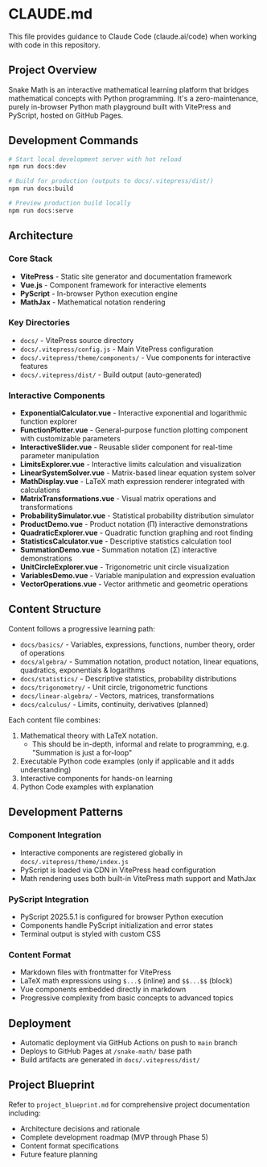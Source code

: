 # CLAUDE.md

This file provides guidance to Claude Code (claude.ai/code) when working with code in this repository.

## Project Overview

Snake Math is an interactive mathematical learning platform that bridges mathematical concepts with Python programming. It's a zero-maintenance, purely in-browser Python math playground built with VitePress and PyScript, hosted on GitHub Pages.

## Development Commands

```bash
# Start local development server with hot reload
npm run docs:dev

# Build for production (outputs to docs/.vitepress/dist/)
npm run docs:build

# Preview production build locally
npm run docs:serve
```

## Architecture

### Core Stack
- **VitePress** - Static site generator and documentation framework
- **Vue.js** - Component framework for interactive elements
- **PyScript** - In-browser Python execution engine
- **MathJax** - Mathematical notation rendering

### Key Directories
- `docs/` - VitePress source directory
- `docs/.vitepress/config.js` - Main VitePress configuration
- `docs/.vitepress/theme/components/` - Vue components for interactive features
- `docs/.vitepress/dist/` - Build output (auto-generated)

### Interactive Components
- **ExponentialCalculator.vue** - Interactive exponential and logarithmic function explorer
- **FunctionPlotter.vue** - General-purpose function plotting component with customizable parameters
- **InteractiveSlider.vue** - Reusable slider component for real-time parameter manipulation
- **LimitsExplorer.vue** - Interactive limits calculation and visualization
- **LinearSystemSolver.vue** - Matrix-based linear equation system solver
- **MathDisplay.vue** - LaTeX math expression renderer integrated with calculations
- **MatrixTransformations.vue** - Visual matrix operations and transformations
- **ProbabilitySimulator.vue** - Statistical probability distribution simulator
- **ProductDemo.vue** - Product notation (Π) interactive demonstrations
- **QuadraticExplorer.vue** - Quadratic function graphing and root finding
- **StatisticsCalculator.vue** - Descriptive statistics calculation tool
- **SummationDemo.vue** - Summation notation (Σ) interactive demonstrations  
- **UnitCircleExplorer.vue** - Trigonometric unit circle visualization
- **VariablesDemo.vue** - Variable manipulation and expression evaluation
- **VectorOperations.vue** - Vector arithmetic and geometric operations

## Content Structure

Content follows a progressive learning path:
- `docs/basics/` - Variables, expressions, functions, number theory, order of operations
- `docs/algebra/` - Summation notation, product notation, linear equations, quadratics, exponentials & logarithms
- `docs/statistics/` - Descriptive statistics, probability distributions
- `docs/trigonometry/` - Unit circle, trigonometric functions
- `docs/linear-algebra/` - Vectors, matrices, transformations
- `docs/calculus/` - Limits, continuity, derivatives (planned)

Each content file combines:
1. Mathematical theory with LaTeX notation. 
    - This should be in-depth, informal and relate to programming, e.g. "Summation is just a for-loop"
2. Executable Python code examples (only if applicable and it adds understanding)
3. Interactive components for hands-on learning
4. Python Code examples with explanation

## Development Patterns

### Component Integration
- Interactive components are registered globally in `docs/.vitepress/theme/index.js`
- PyScript is loaded via CDN in VitePress head configuration
- Math rendering uses both built-in VitePress math support and MathJax

### PyScript Integration
- PyScript 2025.5.1 is configured for browser Python execution
- Components handle PyScript initialization and error states
- Terminal output is styled with custom CSS

### Content Format
- Markdown files with frontmatter for VitePress
- LaTeX math expressions using `$...$` (inline) and `$$...$$` (block)
- Vue components embedded directly in markdown
- Progressive complexity from basic concepts to advanced topics

## Deployment

- Automatic deployment via GitHub Actions on push to `main` branch
- Deploys to GitHub Pages at `/snake-math/` base path
- Build artifacts are generated in `docs/.vitepress/dist/`

## Project Blueprint

Refer to `project_blueprint.md` for comprehensive project documentation including:
- Architecture decisions and rationale
- Complete development roadmap (MVP through Phase 5)
- Content format specifications
- Future feature planning
